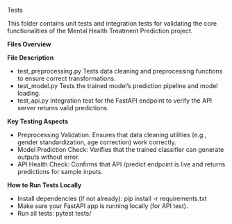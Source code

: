  Tests

This folder contains unit tests and integration tests for validating the core functionalities of the Mental Health Treatment Prediction project.

 **Files Overview**


**File	Description**
- test_preprocessing.py	Tests data cleaning and preprocessing functions to ensure correct transformations.
- test_model.py	Tests the trained model’s prediction pipeline and model loading.
- test_api.py	Integration test for the FastAPI endpoint to verify the API server returns valid predictions.

**Key Testing Aspects**

- Preprocessing Validation: Ensures that data cleaning utilities (e.g., gender standardization, age correction) work correctly.
- Model Prediction Check: Verifies that the trained classifier can generate outputs without error.
- API Health Check: Confirms that API /predict endpoint is live and returns predictions for sample inputs.

**How to Run Tests Locally**

- Install dependencies (if not already): pip install -r requirements.txt
- Make sure your FastAPI app is running locally (for API test).
- Run all tests: pytest tests/

